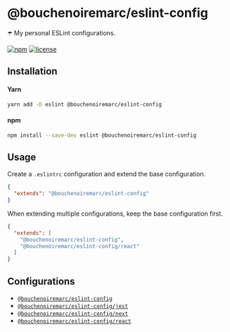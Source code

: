 # @bouchenoiremarc/eslint-config

☂️ My personal ESLint configurations.

[![npm](https://img.shields.io/npm/v/@bouchenoiremarc/eslint-config?color=%230cf)](https://www.npmjs.com/package/@bouchenoiremarc/eslint-config) [![license](https://img.shields.io/github/license/bouchenoiremarc/eslint-config?color=%2385f)](https://github.com/bouchenoiremarc/eslint-config/blob/main/LICENSE)

## Installation

#### Yarn

```sh
yarn add -D eslint @bouchenoiremarc/eslint-config
```

#### npm

```sh
npm install --save-dev eslint @bouchenoiremarc/eslint-config
```

## Usage

Create a `.eslintrc` configuration and extend the base configuration.

```json
{
  "extends": "@bouchenoiremarc/eslint-config"
}
```

When extending multiple configurations, keep the base configuration first.

```json
{
  "extends": [
    "@bouchenoiremarc/eslint-config",
    "@bouchenoiremarc/eslint-config/react"
  ]
}
```

## Configurations

- [`@bouchenoiremarc/eslint-config`](index.js)
- [`@bouchenoiremarc/eslint-config/jest`](jest.js)
- [`@bouchenoiremarc/eslint-config/next`](next.js)
- [`@bouchenoiremarc/eslint-config/react`](react.js)
